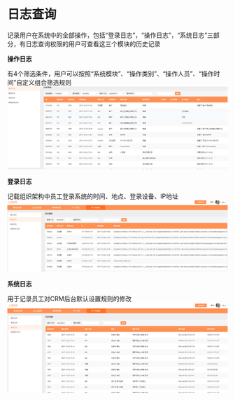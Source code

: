 # 日志查询

记录用户在系统中的全部操作，包括“登录日志”，“操作日志”，“系统日志”三部分，有日志查询权限的用户可查看这三个模块的历史记录

**操作日志**

有4个筛选条件，用户可以按照“系统模块”、“操作类别”、“操作人员”、“操作时间”自定义组合筛选规则![](/assets/lix日志查询.png)

**登录日志**

记载组织架构中员工登录系统的时间、地点、登录设备、IP地址![](/assets/lix登录日志.png)

**系统日志**

用于记录员工对CRM后台默认设置规则的修改![](/assets/lix系统日志2.png)

